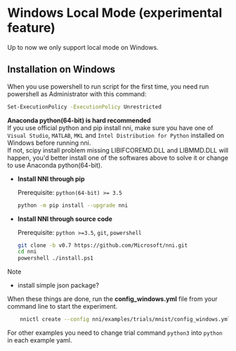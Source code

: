 # Windows Local Mode (experimental feature)
Up to now we only support local mode on Windows.

## **Installation on Windows**
  When you use powershell to run script for the first time, you need run powershell as Administrator with this command:
  ```bash
  Set-ExecutionPolicy -ExecutionPolicy Unrestricted
  ```
  **Anaconda python(64-bit) is hard recommended**  
  If you use official python and pip install nni, make sure you have one of `Visual Studio`, `MATLAB`, `MKL` and `Intel Distribution for Python` installed on Windows before running nni.  
  If not, scipy install problem missing LIBIFCOREMD.DLL and LIBMMD.DLL will happen, you'd better install one of the softwares above to solve it or change to use Anaconda python(64-bit).

* __Install NNI through pip__

  Prerequisite: `python(64-bit) >= 3.5`
  ```bash
  python -m pip install --upgrade nni
  ```

* __Install NNI through source code__

  Prerequisite: `python >=3.5`, `git`, `powershell`
  ```bash
  git clone -b v0.7 https://github.com/Microsoft/nni.git
  cd nni
  powershell ./install.ps1
  ```
Note
  * install simple json package?

When these things are done, run the **config_windows.yml** file from your command line to start the experiment.

```bash
    nnictl create --config nni/examples/trials/mnist/config_windows.yml
```
For other examples you need to change trial command `python3` into `python` in each example yaml.
  